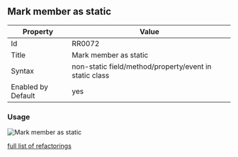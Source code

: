 ## Mark member as static

Property | Value
--- | --- 
Id | RR0072
Title | Mark member as static
Syntax | non\-static field/method/property/event in static class
Enabled by Default | yes

### Usage

![Mark member as static](../../images/refactorings/MarkMemberAsStatic.png)

[full list of refactorings](Refactorings.md)
